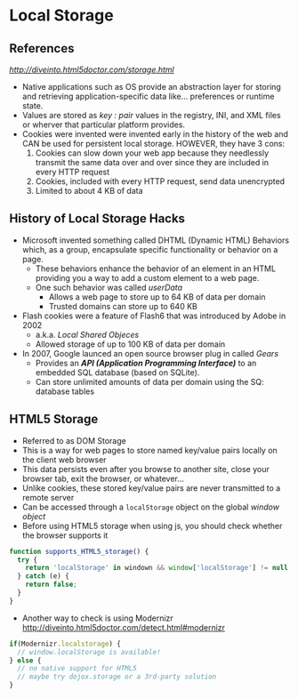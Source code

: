 # Local Storage

## References

<cite><http://diveinto.html5doctor.com/storage.html></cite>

- Native applications such as OS provide an abstraction layer for storing and retrieving application-specific data like... preferences or runtime state.
- Values are stored as _key : pair_ values in the registry, INI, and XML files or wherver that particular platform provides.
- Cookies were invented were invented early in the history of the web and CAN be used for persistent local storage. HOWEVER, they have 3 cons:
  1. Cookies can slow down your web app because they needlessly transmit the same data over and over since they are included in every HTTP request
  2. Cookies, included with every HTTP request, send data unencrypted
  3. Limited to about 4 KB of data

## History of Local Storage Hacks

- Microsoft invented something called DHTML (Dynamic HTML) Behaviors which, as a group, encapsulate specific functionality or behavior on a page.
  - These behaviors enhance the behavior of an element in an HTML providing you a way to add a custom element to a web page. 
  - One such behavior was called _userData_
    - Allows a web page to store up to 64 KB of data per domain
    - Trusted domains can store up to 640 KB
- Flash cookies were a feature of Flash6 that was introduced by Adobe in 2002
  - a.k.a. _Local Shared Objeces_
  - Allowed storage of up to 100 KB of data per domain
- In 2007, Google launced an open source browser plug in called _Gears_
  - Provides an ***API (Application Programming Interface)*** to an embedded SQL database (based on SQLite).
  - Can store unlimited amounts of data per domain using the SQ: database tables


## HTML5 Storage

- Referred to as DOM Storage
- This is a way for web pages to store named key/value pairs locally on the client web browser
- This data persists even after you browse to another site, close your browser tab, exit the browser, or whatever...
- Unlike cookies, these stored key/value pairs are never transmitted to a remote server
- Can be accessed through a `localStorage` object on the global _window object_
- Before using HTML5 storage when using js, you should check whether the browser supports it

```js
function supports_HTML5_storage() {
  try {
    return 'localStorage' in windown && window['localStorage'] != null;
  } catch (e) {
    return false;
  }
}
```

- Another way to check is using Modernizr <http://diveinto.html5doctor.com/detect.html#modernizr>

```js
if(Modernizr.localstorage) {
  // window.localStorage is available!
} else {
  // no native support for HTML5 
  // maybe try dojox.storage or a 3rd-party solution
}
```


